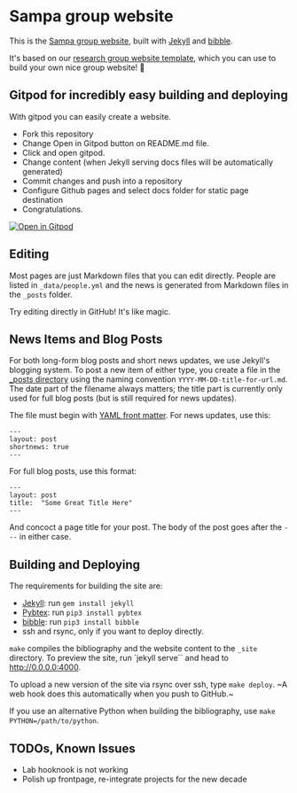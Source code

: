 Sampa group website
===================

This is the [Sampa group website](http://sampa.cs.washington.edu), built with [Jekyll][] and [bibble][].

It's based on our [research group website template](https://github.com/uwsampa/research-group-web), which you can use to build your own nice group website! 🎣

Gitpod for incredibly easy building and deploying
-------
With gitpod you can easily create a website.

* Fork this repository
* Change Open in Gitpod button on README.md file.
* Click and open gitpod.
* Change content (when Jekyll serving docs files will be automatically generated)
* Commit changes and push into a repository
* Configure Github pages and select docs folder for static page destination
* Congratulations.

[![Open in Gitpod](https://gitpod.io/button/open-in-gitpod.svg)](https://gitpod.io/#https://github.com/your-github-username/your-repository)

Editing
-------

Most pages are just Markdown files that you can edit directly. People are
listed in `_data/people.yml` and the news is generated from Markdown files in the `_posts` folder.

Try editing directly in GitHub! It's like magic.


News Items and Blog Posts
-------------------------

For both long-form blog posts and short news updates, we use Jekyll's blogging system. To post a new item of either type, you create a file in the [_posts directory][postsdir] using the naming convention `YYYY-MM-DD-title-for-url.md`. The date part of the filename always matters; the title part is currently only used for full blog posts (but is still required for news updates).

The file must begin with [YAML front matter][yfm]. For news updates, use this:

    ---
    layout: post
    shortnews: true
    ---

For full blog posts, use this format:

    ---
    layout: post
    title:  "Some Great Title Here"
    ---

And concoct a page title for your post. The body of the post goes after the `---` in either case.

[yfm]: http://jekyllrb.com/docs/frontmatter/
[postsdir]: https://github.com/uwsampa/sampa-www/tree/master/_posts


Building and Deploying
----------------------

The requirements for building the site are:

* [Jekyll][]: run `gem install jekyll`
* [Pybtex][]: run `pip3 install pybtex`
* [bibble][]: run `pip3 install bibble`
* ssh and rsync, only if you want to deploy directly.

`make` compiles the bibliography and the website content to the `_site`
directory. To preview the site, run `jekyll serve`` and head to
http://0.0.0.0:4000.

To upload a new version of the site via rsync over ssh, type `make deploy`. ~A web hook does this automatically when you push to GitHub.~

If you use an alternative Python when building the bibliography, use `make
PYTHON=/path/to/python`.

[Jekyll]: http://jekyllrb.com/
[bibble]: https://github.com/sampsyo/bibble/
[pybtex]: http://pybtex.sourceforge.net

TODOs, Known Issues
----------------------
+ Lab hooknook is not working
+ Polish up frontpage, re-integrate projects for the new decade
